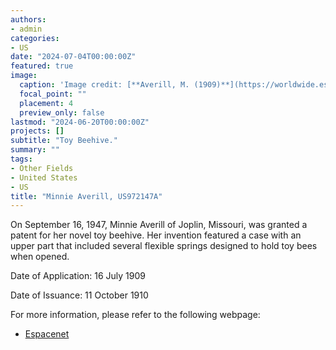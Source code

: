 ```yaml
---
authors:
- admin
categories:
- US
date: "2024-07-04T00:00:00Z"
featured: true
image:
  caption: 'Image credit: [**Averill, M. (1909)**](https://worldwide.espacenet.com/patent/search/family/003040528/publication/US972147A?q=pn%3DUS972147A)'
  focal_point: ""
  placement: 4
  preview_only: false
lastmod: "2024-06-20T00:00:00Z"
projects: []
subtitle: "Toy Beehive."
summary: ""
tags:
- Other Fields
- United States
- US
title: "Minnie Averill, US972147A"
---
```


On September 16, 1947, Minnie Averill of Joplin, Missouri, was granted a patent for her novel toy beehive. Her invention featured a case with an upper part that included several flexible springs designed to hold toy bees when opened. 

Date of Application: 16 July 1909

Date of Issuance: 11 October 1910

For more information, please refer to the following webpage: 

- [Espacenet](https://worldwide.espacenet.com/patent/search/family/003040528/publication/US972147A?q=pn%3DUS972147A)